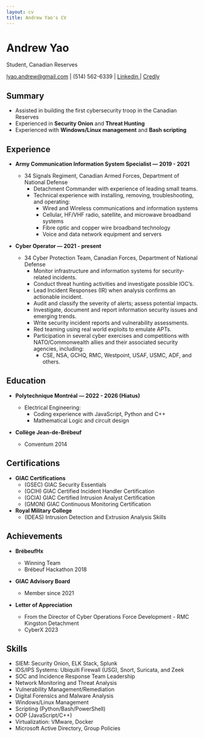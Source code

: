 ```yaml
---
layout: cv
title: Andrew Yao's CV
---
```

# Andrew Yao
Student, Canadian Reserves

<div id="webaddress">
<a href="lyao.andrew@gmail.com">lyao.andrew@gmail.com</a>
| (514) 562-6339 |
<a href="https://www.linkedin.com/in/andrew-yao-143711243"> Linkedin </a>
| 
<a href="https://www.credly.com/users/andrew-yao.34f024d3"> Credly </a>
</div>


## Summary
- Assisted in building the first cybersecurity troop in the Canadian Reserves
- Experienced in **Security Onion** and **Threat Hunting**
- Experienced with **Windows/Linux management** and **Bash scripting**

## Experience
- **Army Communication Information System Specialist — 2019 - 2021**
	- 34 Signals Regiment, Canadian Armed Forces, Department of National Defense
		- Detachment Commander with experience of leading small teams.
		- Technical experience with installing, removing, troubleshooting, and operating:
			- Wired and Wireless communications and information systems
		   	- Cellular, HF/VHF radio, satellite, and microwave broadband systems
			- Fibre optic and copper wire broadband technology
			- Voice and data network equipment and servers
  
- **Cyber Operator — 2021 - present**
	- 34 Cyber Protection Team, Canadian Forces, Department of National Defense
		- Monitor infrastructure and information systems for security-related incidents. 
		- Conduct threat hunting activities and investigate possible IOC’s. 
		- Lead Incident Responses (IR) when analysis confirms an actionable incident.  
		- Audit and classify the severity of alerts; assess potential impacts. 
		- Investigate, document and report information security issues and emerging trends. 
		- Write security incident reports and vulnerability assessments.
	 	- Red teaming using real world exploits to emulate APTs.
		- Participation in several cyber exercises and competitions with NATO/Commonwealth allies and their associated security agencies, including:
			- CSE, NSA, GCHQ, RMC, Westpoint, USAF, USMC, ADF, and others.

## Education
- **Polytechnique Montréal — 2022 - 2026 (Hiatus)**
	- Electrical Engineering:
		- Coding experience with JavaScript, Python and C++
		- Mathematical Logic and circuit design

- **Collège Jean-de-Brébeuf**
	- Conventum 2014

## Certifications
- **GIAC Certifications**
	- (GSEC) GIAC Security Essentials
	- (GCIH) GIAC Certified Incident Handler Certification 
	- (GCIA) GIAC Certified Intrusion Analyst Certification 
	- (GMON) GIAC Continuous Monitoring Certification
- **Royal Military College**
	- (IDEAS) Intrusion Detection and Extrusion Analysis Skills 

## Achievements
- **BrébeufHx**
	- Winning Team
	- Brébeuf Hackathon 2018

- **GIAC Advisory Board**
	- Member since 2021

- **Letter of Appreciation**
	- From the Director of Cyber Operations Force Development - RMC Kingston Detachment
	- CyberX 2023

## Skills
- SIEM: Security Onion, ELK Stack, Splunk
- IDS/IPS Systems: Ubiquiti Firewall (USG), Snort, Suricata, and Zeek
- SOC and Incidence Response Team Leadership 
- Network Monitoring and Threat Analysis 
- Vulnerability Management/Remediation 
- Digital Forensics and Malware Analysis 
- Windows/Linux Management
- Scripting (Python/Bash/PowerShell)
- OOP (JavaScript/C++)
- Virtualization: VMware, Docker
- Microsoft Active Directory, Group Policies 

<!-- ### Footer

Last updated: September 2023 -->


